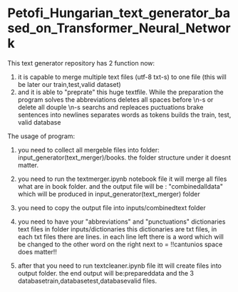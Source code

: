 # Petofi_Hungarian_text_generator_based_on_Transformer_Neural_Network

This text generator repository has 2 function now:

1. it is capable to merge multiple text files (utf-8 txt-s) to one file (this will be later our train,test,valid dataset)
2. and it is able to "preprate" this huge textfile. While the preparation the program
  solves the abbreviations
  deletes all spaces before \n-s or delete all douple \n-s
  searchs and repleaces puctuations
  brake sentences into newlines
  separates words as tokens
  builds the train, test, valid database
  
  
  
 The usage of program:
 1. you need to collect all mergeble files into folder: input_generator(text_merger)/books.
 the folder structure under it doesnt matter.
2. you need to run the textmerger.ipynb notebook file
it will merge all files what are in book folder. and the output file will be : "combinedalldata" which will be produced in input_generator(text_merger) folder

3. you need to copy the output file into inputs/combinedtext folder
4. you need to have your "abbreviations" and "punctuations" dictionaries text files in folder inputs/dictionaries
this dictionaries are txt files, in each txt files there are lines. in each line left there is a word which will be changed to the other word on the right next to =  !!cantunios space does matter!!
5. after that you need to run textcleaner.ipynb file
itt will create files into output folder.
the end output will be:prepareddata and the 3 databasetrain,databasetest,databasevalid files.
